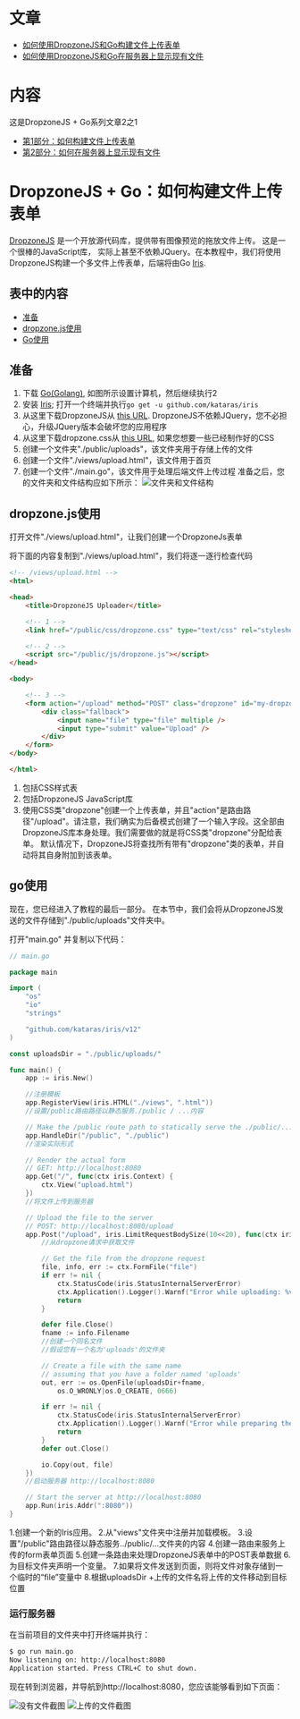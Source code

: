 # 文章
* [如何使用DropzoneJS和Go构建文件上传表单](https://hackernoon.com/how-to-build-a-file-upload-form-using-dropzonejs-and-go-8fb9f258a991)
* [如何使用DropzoneJS和Go在服务器上显示现有文件](https://hackernoon.com/how-to-display-existing-files-on-server-using-dropzonejs-and-go-53e24b57ba19)

# 内容
这是DropzoneJS + Go系列文章2之1

- [第1部分：如何构建文件上传表单](README-zh.md)
- [第2部分：如何在服务器上显示现有文件](README2-zh.md)

# DropzoneJS + Go：如何构建文件上传表单
[DropzoneJS](https://github.com/enyo/dropzone) 是一个开放源代码库，提供带有图像预览的拖放文件上传。 这是一个很棒的JavaScript库，
实际上甚至不依赖JQuery。在本教程中，我们将使用DropzoneJS构建一个多文件上传表单，后端将由Go [Iris](https://iris-go.com).
## 表中的内容
- [准备](#准备)
- [dropzone.js使用](#dropzone.js使用)
- [Go使用](#go使用)
## 准备
1. 下载 [Go(Golang)](https://golang.org/dl), 如图所示设置计算机，然后继续执行2
2. 安装 [Iris](https://github.com/kataras/iris); 打开一个终端并执行`go get -u github.com/kataras/iris`
3. 从这里下载DropzoneJS从 [this URL](https://raw.githubusercontent.com/enyo/dropzone/master/dist/dropzone.js). DropzoneJS不依赖JQuery，您不必担心，升级JQuery版本会破坏您的应用程序
4. 从这里下载dropzone.css从 [this URL](https://raw.githubusercontent.com/enyo/dropzone/master/dist/dropzone.css), 如果您想要一些已经制作好的CSS
5. 创建一个文件夹"./public/uploads"，该文件夹用于存储上传的文件
6. 创建一个文件"./views/upload.html"，该文件用于首页
7. 创建一个文件"./main.go"，该文件用于处理后端文件上传过程
准备之后，您的文件夹和文件结构应如下所示：
![文件夹和文件结构](folder_structure.png)
## dropzone.js使用
打开文件"./views/upload.html"，让我们创建一个DropzoneJs表单

将下面的内容复制到"./views/upload.html"，我们将逐一逐行检查代码
```html
<!-- /views/upload.html -->
<html>

<head>
    <title>DropzoneJS Uploader</title>

    <!-- 1 -->
    <link href="/public/css/dropzone.css" type="text/css" rel="stylesheet" />

    <!-- 2 -->
    <script src="/public/js/dropzone.js"></script>
</head>

<body>

    <!-- 3 -->
    <form action="/upload" method="POST" class="dropzone" id="my-dropzone">
        <div class="fallback">
            <input name="file" type="file" multiple />
            <input type="submit" value="Upload" />
        </div>
    </form>
</body>

</html>
```
1. 包括CSS样式表
2. 包括DropzoneJS JavaScript库
3. 使用CSS类"dropzone"创建一个上传表单，并且"action"是路由路径"/upload"。请注意，我们确实为后备模式创建了一个输入字段。这全部由DropzoneJS库本身处理。我们需要做的就是将CSS类"dropzone"分配给表单。 默认情况下，DropzoneJS将查找所有带有"dropzone"类的表单，并自动将其自身附加到该表单。
## go使用
现在，您已经进入了教程的最后一部分。 在本节中，我们会将从DropzoneJS发送的文件存储到"./public/uploads"文件夹中。

打开"main.go" 并复制以下代码：
```go
// main.go

package main

import (
    "os"
    "io"
    "strings"

    "github.com/kataras/iris/v12"
)

const uploadsDir = "./public/uploads/"

func main() {
    app := iris.New()

    //注册模板
    app.RegisterView(iris.HTML("./views", ".html"))
    //设置/public路由路径以静态服务./public / ...内容

    // Make the /public route path to statically serve the ./public/... contents
    app.HandleDir("/public", "./public")
    //渲染实际形式

    // Render the actual form
    // GET: http://localhost:8080
    app.Get("/", func(ctx iris.Context) {
        ctx.View("upload.html")
    })
    //将文件上传到服务器

    // Upload the file to the server
    // POST: http://localhost:8080/upload
    app.Post("/upload", iris.LimitRequestBodySize(10<<20), func(ctx iris.Context) {
        //从dropzone请求中获取文件

        // Get the file from the dropzone request
        file, info, err := ctx.FormFile("file")
        if err != nil {
            ctx.StatusCode(iris.StatusInternalServerError)
            ctx.Application().Logger().Warnf("Error while uploading: %v", err.Error())
            return
        }

        defer file.Close()
        fname := info.Filename
        //创建一个同名文件
        //假设您有一个名为'uploads'的文件夹

        // Create a file with the same name
        // assuming that you have a folder named 'uploads'
        out, err := os.OpenFile(uploadsDir+fname,
            os.O_WRONLY|os.O_CREATE, 0666)

        if err != nil {
            ctx.StatusCode(iris.StatusInternalServerError)
            ctx.Application().Logger().Warnf("Error while preparing the new file: %v", err.Error())
            return
        }
        defer out.Close()

        io.Copy(out, file)
    })
    //启动服务器 http://localhost:8080

    // Start the server at http://localhost:8080
    app.Run(iris.Addr(":8080"))
}
```

1.创建一个新的Iris应用。
2.从"views"文件夹中注册并加载模板。
3.设置"/public"路由路径以静态服务../public/...文件夹的内容
4.创建一路由来服务上传的form表单页面
5.创建一条路由来处理DropzoneJS表单中的POST表单数据
6.为目标文件夹声明一个变量。
7.如果将文件发送到页面，则将文件对象存储到一个临时的“file”变量中
8.根据uploadsDir +上传的文件名将上传的文件移动到目标位置
### 运行服务器
在当前项目的文件夹中打开终端并执行：
```bash
$ go run main.go
Now listening on: http://localhost:8080
Application started. Press CTRL+C to shut down.
```

现在转到浏览器，并导航到http://localhost:8080，您应该能够看到如下页面：

![没有文件截图](no_files.png)
![上传的文件截图](with_files.png)
